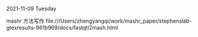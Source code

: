 2021-11-09 Tuesday

mashr 方法写作
file:///Users/zhengyangqi/work/mashr_paper/stephenslab-gtexresults-961b969/docs/fastqtl2mash.html